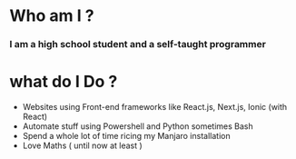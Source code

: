 



# Who am I ?

### **I am a high school student and a self-taught programmer**

# what do I Do ?
* Websites using Front-end frameworks like React.js, Next.js, Ionic (with React)
* Automate stuff using Powershell and Python sometimes Bash
* Spend a whole lot of time ricing my Manjaro installation
* Love Maths ( until now at least )






